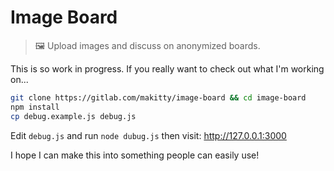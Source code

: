 # Image Board

> 🖼️ Upload images and discuss on anonymized boards.

This is so work in progress. If you really want to check out what I'm working on... 

```bash
git clone https://gitlab.com/makitty/image-board && cd image-board
npm install
cp debug.example.js debug.js
```

Edit `debug.js` and run `node dubug.js` then visit: http://127.0.0.1:3000

I hope I can make this into something people can easily use!